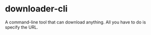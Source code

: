 # downloader-cli
A command-line tool that can download anything. All you have to do is specify the URL.
